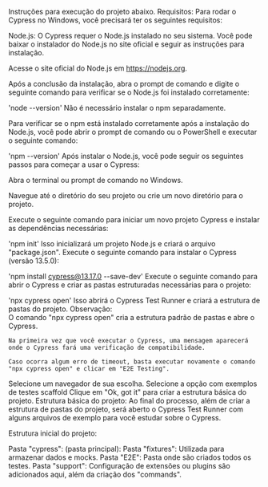 Instruções para execução do projeto abaixo.
Requisitos:
Para rodar o Cypress no Windows, você precisará ter os seguintes requisitos:

Node.js: O Cypress requer o Node.js instalado no seu sistema.
Você pode baixar o instalador do Node.js no site oficial e seguir as instruções para instalação.

Acesse o site oficial do Node.js em https://nodejs.org.

Após a conclusão da instalação, abra o prompt de comando e digite o seguinte comando para verificar se o Node.js foi instalado corretamente:

'node --version'
Não é necessário instalar o npm separadamente.

Para verificar se o npm está instalado corretamente após a instalação do Node.js, você pode abrir o prompt de comando ou o PowerShell e executar o seguinte comando:

'npm --version'
Após instalar o Node.js, você pode seguir os seguintes passos para começar a usar o Cypress:

Abra o terminal ou prompt de comando no Windows.

Navegue até o diretório do seu projeto ou crie um novo diretório para o projeto.

Execute o seguinte comando para iniciar um novo projeto Cypress e instalar as dependências necessárias:

'npm init'
Isso inicializará um projeto Node.js e criará o arquivo "package.json".
Execute o seguinte comando para instalar o Cypress (versão 13.5.0):

'npm install cypress@13.17.0 --save-dev'
Execute o seguinte comando para abrir o Cypress e criar as pastas estruturadas necessárias para o projeto:

'npx cypress open'
Isso abrirá o Cypress Test Runner e criará a estrutura de pastas do projeto.
Observação: <br/> 
    O comando "npx cypress open" cria a estrutura padrão de pastas e abre o Cypress.

    Na primeira vez que você executar o Cypress, uma mensagem aparecerá onde o Cypress fará uma verificação de compatibilidade.

    Caso ocorra algum erro de timeout, basta executar novamente o comando "npx cypress open" e clicar em "E2E Testing".
Selecione um navegador de sua escolha. Selecione a opção com exemplos de testes scaffold
Clique em "Ok, got it" para criar a estrutura básica do projeto.
Estrutura básica do projeto: Ao final do processo, além de criar a estrutura de pastas do projeto, será aberto o Cypress Test Runner com alguns arquivos de exemplo para você estudar sobre o Cypress.

Estrutura inicial do projeto:

Pasta "cypress": (pasta principal):
Pasta "fixtures": Utilizada para armazenar dados e mocks.
Pasta "E2E": Pasta onde são criados todos os testes.
Pasta "support": Configuração de extensões ou plugins são adicionados aqui, além da criação dos "commands".